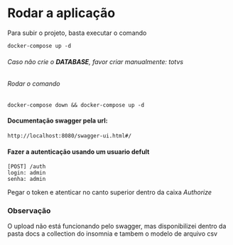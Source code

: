 # Rodar a aplicação
Para subir o projeto, basta executar o comando
```
docker-compose up -d
```
###### Caso não crie o __DATABASE__, favor criar manualmente: totvs
###### Rodar o comando
```
docker-compose down && docker-compose up -d
```

#### Documentação swagger pela url:
```agsl
http://localhost:8080/swagger-ui.html#/
```
#### Fazer a autenticação usando um usuario defult
````agsl
[POST] /auth
login: admin
senha: admin
````
Pegar o token e atenticar no canto superior dentro da caixa _Authorize_
### Observação
O upload não está funcionando pelo swagger, mas disponibilizei dentro da pasta docs a collection do insomnia e tambem o modelo de arquivo csv